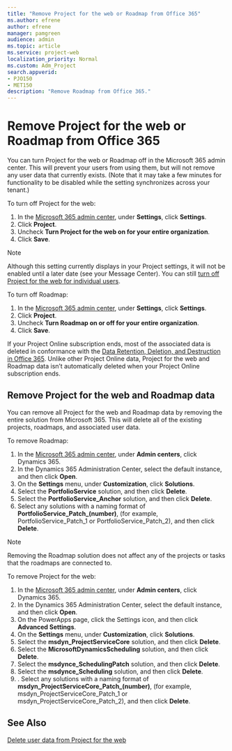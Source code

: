 ```yaml
---
title: "Remove Project for the web or Roadmap from Office 365"
ms.author: efrene
author: efrene
manager: pamgreen
audience: admin
ms.topic: article
ms.service: project-web
localization_priority: Normal
ms.custom: Adm_Project
search.appverid: 
- PJO150
- MET150
description: "Remove Roadmap from Office 365."
---
```


# Remove Project for the web or Roadmap from Office 365

You can turn Project for the web or Roadmap off in the Microsoft 365 admin center. This will prevent your users from using them, but will not remove any user data that currently exists. (Note that it may take a few minutes for functionality to be disabled while the setting synchronizes across your tenant.)

To turn off Project for the web:

1. In the [Microsoft 365 admin center](https://admin.microsoft.com), under **Settings**, click **Settings**.
2. Click **Project**.
3. Uncheck **Turn Project for the web on for your entire organization**.
4. Click **Save**.

> [!NOTE]
> Although this setting currently displays in your Project settings, it will not be enabled until a later date (see your Message Center). You can still [turn off Project for the web for individual users](turn-project-for-the-web-off.md). 

To turn off Roadmap:

1. In the [Microsoft 365 admin center](https://admin.microsoft.com), under **Settings**, click **Settings**.
2. Click **Project**.
3. Uncheck **Turn Roadmap on or off for your entire organization**.
4. Click **Save**.

If your Project Online subscription ends, most of the associated data is deleted in conformance with the [Data Retention, Deletion, and Destruction in Office 365](https://docs.microsoft.com/office365/securitycompliance/office-365-data-retention-deletion-and-destruction-overview). Unlike other Project Online data, Project for the web and Roadmap data isn’t automatically deleted when your Project Online subscription ends.

## Remove Project for the web and Roadmap data

You can remove all Project for the web and Roadmap data by removing the entire solution from Microsoft 365. This will delete all of the existing projects, roadmaps, and associated user data.

To remove Roadmap:

1. In the [Microsoft 365 admin center](https://admin.microsoft.com), under **Admin centers**, click Dynamics 365.
2. In the Dynamics 365 Administration Center, select the default instance, and then click **Open**.
3. On the **Settings** menu, under **Customization**, click **Solutions**.
4. Select the **PortfolioService** solution, and then click **Delete**.
5. Select the **PortfolioService_Anchor** solution, and then click **Delete**.
6. Select any solutions with a naming format of **PortfolioService_Patch_(number)**, (for example, PortfolioService_Patch_1 or PortfolioService_Patch_2), and then click **Delete**.


> [!NOTE]
> Removing the Roadmap solution does not affect any of the projects or tasks that the roadmaps are connected to.


To remove Project for the web:

1. In the [Microsoft 365 admin center](https://admin.microsoft.com), under **Admin centers**, click Dynamics 365.
2. In the Dynamics 365 Administration Center, select the default instance, and then click **Open**.
3. On the PowerApps page, click the Settings icon, and then click **Advanced Settings**.
4. On the **Settings** menu, under **Customization**, click **Solutions**.
5. Select the **msdyn_ProjectServiceCore** solution, and then click **Delete**.
6. Select the **MicrosoftDynamicsScheduling** solution, and then click **Delete**.
7. Select the **msdynce_SchedulingPatch** solution, and then click **Delete**.
8. Select the **msdynce_Scheduling** solution, and then click **Delete**.
9. . Select any solutions with a naming format of **msdyn_ProjectServiceCore_Patch_(number)**, (for example, msdyn_ProjectServiceCore_Patch_1 or msdyn_ProjectServiceCore_Patch_2), and then click **Delete**.
## See Also

[Delete user data from Project for the web](delete-user-data-from-project-for-the-web.md)
